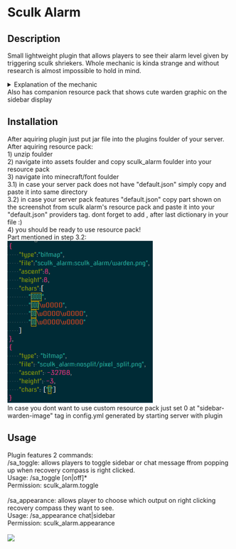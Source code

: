<h1> Sculk Alarm </h1>
<h2> Description </h2>

Small lightweight plugin that allows players to see their alarm level given by triggering sculk shriekers.
Whole mechanic is kinda strange and without research is almost impossible to hold in mind.
<details> 
  <summary>Explanation of the mechanic</summary>
On player there is a tag that has both level and time for current "warning level"
After trigger of a shrieker timer resets t0 10 minutes. After this timer runs out level of alarm decreases by 1 and new timer for 600 seconds is setup.
Timer and Level DO NOT reset upon playe deatha and not coordinated to player almost at
all(small difference in adio queue is to subtle for player to notice without listening carefully)
</details>
Also has companion resource pack that shows cute warden graphic on the sidebar display
<h2> Installation </h2>
After aquiring plugin just put jar file into the plugins foulder of your server.
After aquiring resource pack:
<br>1) unzip foulder
<br>2) navigate into assets foulder and copy sculk_alarm foulder into your resource pack
<br>3) navigate into minecraft/font foulder
<br>3.1) in case your server pack does not have "default.json" simply copy and paste it into same directory
<br>3.2) in case your server pack features "default.json" copy part shown on the screenshot from sculk alarm's resource pack and paste it into your "default.json" providers tag. dont forget to add , after last dictionary in your file :)
<br>4) you should be ready to use resource pack!
<br>Part mentioned in step 3.2:<br>
 <img src="image_2022-10-17_222806695.png">
<br>In case you dont want to use custom resource pack just set 0 at "sidebar-warden-image" tag in config.yml generated by starting server with plugin
<h2> Usage </h2>
Plugin features 2 commands:<br>
/sa_toggle: allows players to toggle sidebar or chat message ffrom popping up when recovery compass is right clicked.<br>
    Usage: /sa_toggle [on|off]*<br>
    Permission: sculk_alarm.toggle<br><br>
/sa_appearance: allows player to choose which output on right clicking recovery compass they want to see.<br>
    Usage: /sa_appearance chat|sidebar<br>
    Permission: sculk_alarm.appearance<br>
<br><img src="https://user-images.githubusercontent.com/79658317/196265213-9b3a0c1d-3136-4637-88bf-fef51c6c6459.gif">

 
